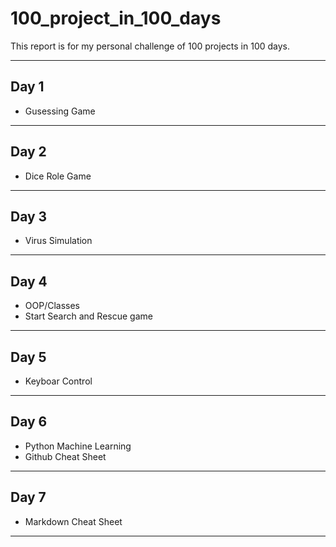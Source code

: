 # 100_project_in_100_days
This report is for my personal challenge of 100 projects in 100 days. 

---

## Day 1
* Gusessing Game

---

## Day 2
* Dice Role Game

---

## Day 3
* Virus Simulation

---

## Day 4
* OOP/Classes
* Start Search and Rescue game

---

## Day 5
* Keyboar Control 
 

---

## Day 6
* Python Machine Learning
* Github Cheat Sheet

---

## Day 7
* Markdown Cheat Sheet

---


